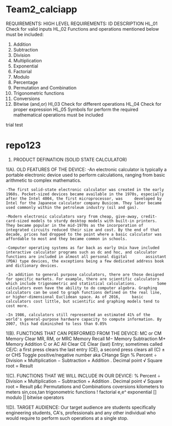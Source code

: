 # Team2_calciapp
 REQUIREMENTS:
HIGH LEVEL REQUIREMENTS:
ID
DESCRIPTION
HL_01
Check for valid inputs
HL_02
Functions and operations mentioned below must be included:
01. Addition 
02. Subtraction
03. Division 
04. Multiplication 
05. Exponential 
06. Factorial 
07. Modulo
08. Percentage
09. Permutation and Combination 
10. Trigonometric functions 
11. Conversions 
12. Bitwise (and,or)
Hl_03
Check for different operations
HL_04
Check for proper expression
HL_05
Symbols for perform the required mathematical operations must be included


trial test

# repo123

1. PRODUCT DEFINATION
   (SOLID STATE CALCULATOR)

1(A). OLD FEATURES OF THE DEVICE:
	-An electronic calculator is typically a portable electronic device used to perform calculations, ranging from basic arithmetic to complex mathematics.

	-The first solid-state electronic calculator was created in the early 1960s. Pocket-sized devices became available in the 1970s, especially after the Intel 4004, the first microprocessor, was 	developed by Intel for the Japanese calculator company Busicom. They later became used commonly within the petroleum industry (oil and gas).
 
	-Modern electronic calculators vary from cheap, give-away, credit-card-sized models to sturdy desktop models with built-in printers. They became popular in the mid-1970s as the incorporation of 		integrated circuits reduced their size and cost. By the end of that decade, prices had dropped to the point where a basic calculator was affordable to most and they became common in schools.

	-Computer operating systems as far back as early Unix have included interactive calculator programs such as dc and hoc, and calculator functions are included in almost all personal digital 		assistant (PDA) type devices, the exceptions being a few dedicated address book and dictionary devices.

	-In addition to general purpose calculators, there are those designed for specific markets. For example, there are scientific calculators which include trigonometric and statistical calculations. 		Some calculators even have the ability to do computer algebra. Graphing calculators can be used to graph functions defined on the real line, or higher-dimensional Euclidean space. As of 2016, 	basic 	calculators cost little, but scientific and graphing models tend to cost more.

	-In 1986, calculators still represented an estimated 41% of the world's general-purpose hardware capacity to compute information. By 2007, this had diminished to less than 0.05%


1(B). FUNCTIONS THAT CAN PERFORMED FROM THE DEVICE:
	MC or CM 	Memory Clear
	MR, RM, or MRC 	Memory Recall
	M− 	Memory Subtraction
	M+ 	Memory Addition
	C or AC 	All Clear
	CE 	Clear (last) Entry; sometimes called CE/C: a first press clears the last entry (CE), a second press clears all (C)
	± or CHS 	Toggle positive/negative number aka CHange Sign
	% 	Percent
	÷ 	Division
	× 	Multiplication
	− 	Subtraction
	+ 	Addition
	. 	Decimal point
	√ 	Square root
	= 	Result

1(C). FUNCTIONS THAT WE WILL INCLUDE IN OUR DEVICE:
	% 				Percent
	÷ 				Division
	× 				Multiplication
	− 				Subtraction
	+ 				Addition
	. 				Decimal point
	√ 				Square root
	= 				Result
	p&c				Permutations and Combinations
	coversions			kilometers to meters
	sin,cos,tan			trigonometric functions
	!				factorial
	e,e^				exponential
	[]				modulo
	||				bitwise operators
	
1(D). TARGET AUDIENCE:
	Our target audience are students specifically engineering students, CA's, professionals and any other individual who would require to perform such operations at a single stop.
 







